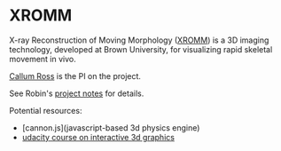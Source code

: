 # XROMM

X-ray Reconstruction of Moving Morphology ([XROMM](http://www.xromm.org/)) is a 3D imaging technology, developed at Brown University, for visualizing rapid skeletal movement in vivo.

[Callum Ross](http://pondside.uchicago.edu/oba/faculty/ross_c.html) is the PI on the project.

See Robin's [project notes](https://w3.rcc.uchicago.edu/redmine/projects/rcc/wiki/Callum_Ross_Assessment_of_Needs) for details.

Potential resources:

* [cannon.js](javascript-based 3d physics engine)
* [udacity course on interactive 3d graphics](https://www.udacity.com/course/cs291)

